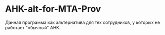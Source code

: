 # AHK-alt-for-MTA-Prov
Данная программа как альтернатива для тех сотрудников, у которых не работает "обычный" AHK.
